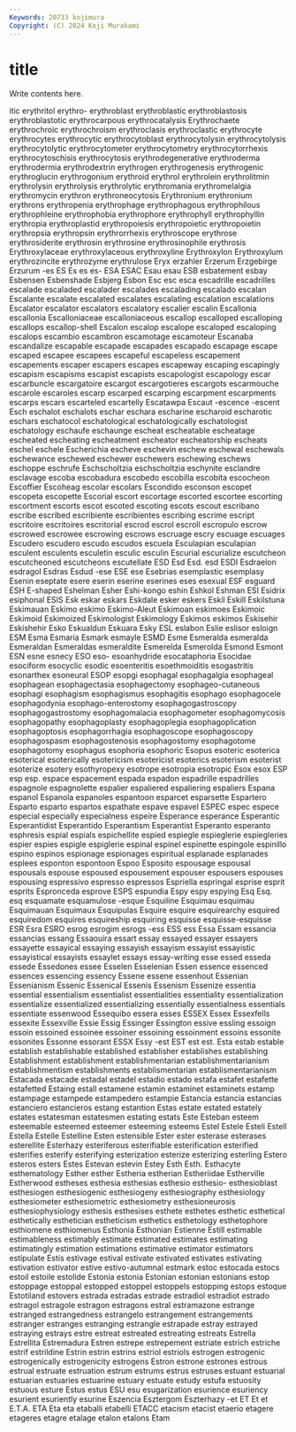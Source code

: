 ```yaml
---
Keywords: 20733 kojimura
Copyright: (C) 2024 Koji Murakami
---
```


# title

Write contents here.



itic erythritol
erythro- erythroblast erythroblastic erythroblastosis erythroblastotic erythrocarpous erythrocatalysis Erythrochaete erythrochroic erythrochroism
erythroclasis erythroclastic erythrocyte erythrocytes erythrocytic erythrocytoblast erythrocytolysin erythrocytolysis erythrocytolytic erythrocytometer
erythrocytometry erythrocytorrhexis erythrocytoschisis erythrocytosis erythrodegenerative erythroderma erythrodermia erythrodextrin erythrogen erythrogenesis
erythrogenic erythroglucin erythrogonium erythroid erythrol erythrolein erythrolitmin erythrolysin erythrolysis erythrolytic
erythromania erythromelalgia erythromycin erythron erythroneocytosis Erythronium erythronium erythrons erythropenia erythrophage
erythrophagous erythrophilous erythrophleine erythrophobia erythrophore erythrophyll erythrophyllin erythropia erythroplastid erythropoiesis
erythropoietic erythropoietin erythropsia erythropsin erythrorrhexis erythroscope erythrose erythrosiderite erythrosin erythrosine
erythrosinophile erythrosis Erythroxylaceae erythroxylaceous erythroxyline Erythroxylon Erythroxylum erythrozincite erythrozyme erythrulose
Eryx erzahler Erzerum Erzgebirge Erzurum -es ES Es es es-
ESA ESAC Esau esau ESB esbatement esbay Esbensen Esbenshade Esbjerg
Esbon Esc esc esca escadrille escadrilles escalade escaladed escalader escalades
escalading escalado escalan Escalante escalate escalated escalates escalating escalation escalations
Escalator escalator escalators escalatory escalier escalin Escallonia escallonia Escalloniaceae escalloniaceous
escallop escalloped escalloping escallops escallop-shell Escalon escalop escalope escaloped escaloping
escalops escambio escambron escamotage escamoteur Escanaba escandalize escapable escapade escapades
escapado escapage escape escaped escapee escapees escapeful escapeless escapement escapements
escaper escapers escapes escapeway escaping escapingly escapism escapisms escapist escapists
escapologist escapology escar escarbuncle escargatoire escargot escargotieres escargots escarmouche escarole
escaroles escarp escarped escarping escarpment escarpments escarps escars escarteled escartelly
Escatawpa Escaut -escence -escent Esch eschalot eschalots eschar eschara escharine
escharoid escharotic eschars eschatocol eschatological eschatologically eschatologist eschatology eschaufe eschaunge
escheat escheatable escheatage escheated escheating escheatment escheator escheatorship escheats eschel
eschele Escherichia escheve eschevin eschew eschewal eschewals eschewance eschewed eschewer
eschewers eschewing eschews eschoppe eschrufe Eschscholtzia eschscholtzia eschynite esclandre esclavage
escoba escobadura escobedo escobilla escobita escocheon Escoffier Escoheag escolar escolars
Escondido esconson escopet escopeta escopette Escorial escort escortage escorted escortee
escorting escortment escorts escot escoted escoting escots escout escribano escribe
escribed escribiente escribientes escribing escrime escript escritoire escritoires escritorial escrod
escrol escroll escropulo escrow escrowed escrowee escrowing escrows escruage escry
escuage escuages Escudero escudero escudo escudos escuela Esculapian esculapian esculent
esculents esculetin esculic esculin Escurial escurialize escutcheon escutcheoned escutcheons escutellate
ESD Esd Esd. esd ESDI Esdraelon esdragol Esdras Esdud -ese
ESE ese Esebrias esemplastic esemplasy Esenin eseptate esere eserin eserine
eserines eses esexual ESF esguard ESH E-shaped Eshelman Esher Eshi-kongo
eshin Eshkol Eshman ESI Esidrix esiphonal ESIS Esk eskar eskars
Eskdale esker eskers Eskil Eskill Eskilstuna Eskimauan Eskimo eskimo Eskimo-Aleut
Eskimoan eskimoes Eskimoic Eskimoid Eskimoized Eskimologist Eskimology Eskimos eskimos Eskisehir
Eskishehir Esko Eskualdun Eskuara Esky ESL eslabon Eslie eslisor esloign
ESM Esma Esmaria Esmark esmayle ESMD Esme Esmeralda esmeralda Esmeraldan
Esmeraldas esmeraldite Esmerelda Esmerolda Esmond Esmont ESN esne esnecy ESO
eso- esoanhydride esocataphoria Esocidae esociform esocyclic esodic esoenteritis esoethmoiditis esogastritis
esonarthex esoneural ESOP esopgi esophagal esophagalgia esophageal esophagean esophagectasia esophagectomy
esophageo-cutaneous esophagi esophagism esophagismus esophagitis esophago esophagocele esophagodynia esophago-enterostomy esophagogastroscopy
esophagogastrostomy esophagomalacia esophagometer esophagomycosis esophagopathy esophagoplasty esophagoplegia esophagoplication esophagoptosis esophagorrhagia
esophagoscope esophagoscopy esophagospasm esophagostenosis esophagostomy esophagotome esophagotomy esophagus esophoria esophoric
Esopus esoteric esoterica esoterical esoterically esotericism esotericist esoterics esoterism esoterist
esoterize esotery esothyropexy esotrope esotropia esotropic Esox esox ESP esp
esp. espace espacement espada espadon espadrille espadrilles espagnole espagnolette espalier
espaliered espaliering espaliers Espana espanol Espanola espanoles espantoon esparcet esparsette
Espartero Esparto esparto espartos espathate espave espavel ESPEC espec espece
especial especially especialness espeire Esperance esperance Esperantic Esperantidist Esperantido Esperantism
Esperantist Esperanto esperanto esphresis espial espials espichellite espied espiegle espieglerie
espiegleries espier espies espigle espiglerie espinal espinel espinette espingole espinillo
espino espinos espionage espionages espiritual esplanade esplanades esplees esponton espontoon
Espoo Esposito espousage espousal espousals espouse espoused espousement espouser espousers
espouses espousing espressivo espresso espressos Espriella espringal esprise esprit esprits
Espronceda esprove ESPS espundia Espy espy espying Esq Esq. esq
esquamate esquamulose -esque Esquiline Esquimau esquimau Esquimauan Esquimaux Esquipulas Esquire
esquire esquirearchy esquired esquiredom esquires esquireship esquiring esquisse esquisse-esquisse ESR
Esra ESRO esrog esrogim esrogs -ess ESS ess Essa Essam
essancia essancias essang Essaouira essart essay essayed essayer essayers essayette
essayical essaying essayish essayism essayist essayistic essayistical essayists essaylet essays
essay-writing esse essed esseda essede Essedones essee Esselen Esselenian Essen
essence essenced essences essencing essency Essene essene essenhout Essenian Essenianism
Essenic Essenical Essenis Essenism Essenize essentia essential essentialism essentialist essentialities
essentiality essentialization essentialize essentialized essentializing essentially essentialness essentials essentiate essenwood
Essequibo essera esses ESSEX Essex Essexfells essexite Essexville Essie Essig
Essinger Essington essive essling essoign essoin essoined essoinee essoiner essoining
essoinment essoins essonite essonites Essonne essorant ESSX Essy -est EST
est est. Esta estab estable establish establishable established establisher establishes
establishing Establishment establishment establishmentarian establishmentarianism establishmentism establishments establismentarian establismentarianism Estacada
estacade estadal estadel estadio estado estafa estafet estafette estafetted Estaing
estall estamene estamin estaminet estaminets estamp estampage estampede estampedero estampie
Estancia estancia estancias estanciero estancieros estang estantion Estas estate estated
estately estates estatesman estatesmen estating estats Este Esteban esteem esteemable
esteemed esteemer esteeming esteems Estel Estele Esteli Estell Estella Estelle
Estelline Esten estensible Ester ester esterase esterases esterellite Esterhazy esteriferous
esterifiable esterification esterified esterifies esterify esterifying esterization esterize esterizing esterling
Estero esteros esters Estes Estevan estevin Estey Esth Esth. Esthacyte
esthematology Esther esther Estheria estherian Estheriidae Estherville Estherwood estheses esthesia
esthesias esthesio esthesio- esthesioblast esthesiogen esthesiogenic esthesiogeny esthesiography esthesiology esthesiometer
esthesiometric esthesiometry esthesioneurosis esthesiophysiology esthesis esthesises esthete esthetes esthetic esthetical
esthetically esthetician estheticism esthetics esthetology esthetophore esthiomene esthiomenus Esthonia Esthonian
Estienne Estill estimable estimableness estimably estimate estimated estimates estimating estimatingly
estimation estimations estimative estimator estimators estipulate Estis estivage estival estivate
estivated estivates estivating estivation estivator estive estivo-autumnal estmark estoc estocada
estocs estoil estoile estolide Estonia estonia Estonian estonian estonians estop
estoppage estoppal estopped estoppel estoppels estopping estops estoque Estotiland estovers
estrada estradas estrade estradiol estradiot estrado estragol estragole estragon estragons
estral estramazone estrange estranged estrangedness estrangelo estrangement estrangements estranger estranges
estranging estrangle estrapade estray estrayed estraying estrays estre estreat estreated
estreating estreats Estrella Estrellita Estremadura Estren estrepe estrepement estriate estrich
estriche estrif estrildine Estrin estrin estrins estriol estriols estrogen estrogenic
estrogenically estrogenicity estrogens Estron estrone estrones estrous estrual estruate estruation
estrum estrums estrus estruses estuant estuarial estuarian estuaries estuarine estuary
estuate estudy estufa estuosity estuous esture Estus estus ESU esu
esugarization esurience esuriency esurient esuriently esurine Eszencia Esztergom Eszterhazy -et
ET Et et E.T.A. ETA Eta eta etaballi etabelli ETACC
etacism etacist etaerio etagere etageres etagre etalage etalon etalons Etam
